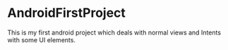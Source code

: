 # AndroidFirstProject

This is my first android project which deals with normal views and Intents with some UI elements.
